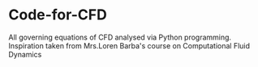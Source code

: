 # Code-for-CFD
All governing equations of CFD analysed via Python programming. 
Inspiration taken from Mrs.Loren Barba's course on Computational Fluid Dynamics
